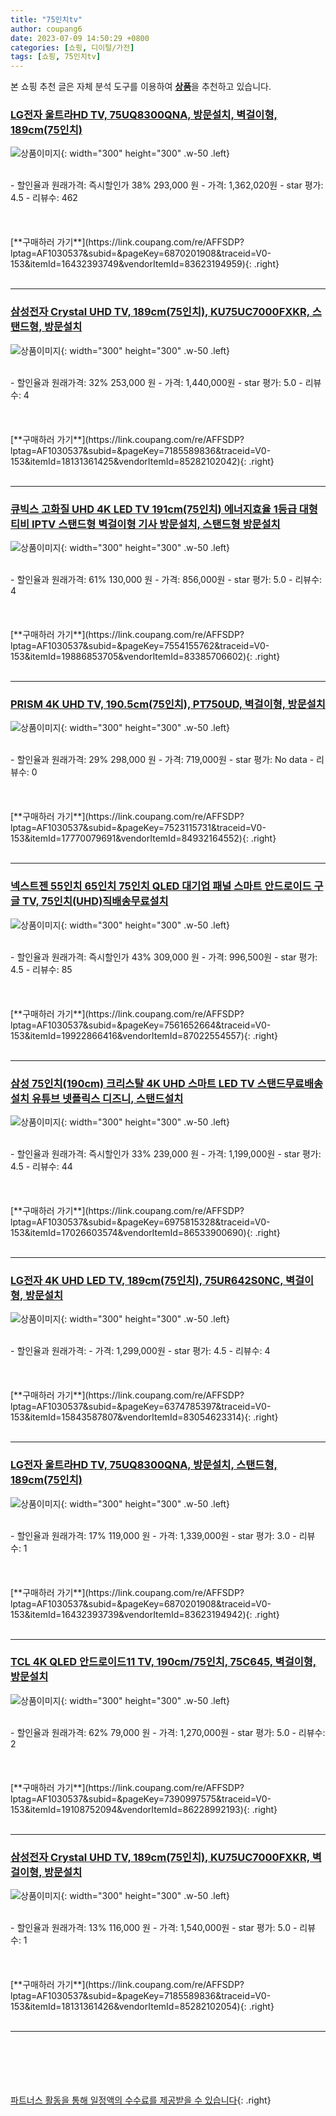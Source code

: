 ```yaml
---
title: "75인치tv"
author: coupang6
date: 2023-07-09 14:50:29 +0800
categories: [쇼핑, 디이털/가전]
tags: [쇼핑, 75인치tv]
---
```


본 쇼핑 추천 글은 자체 분석 도구를 이용하여 [**상품**](https://link.coupang.com/a/bao1ui)을 추천하고 있습니다.

### [LG전자 울트라HD TV, 75UQ8300QNA, 방문설치, 벽걸이형, 189cm(75인치)](https://link.coupang.com/re/AFFSDP?lptag=AF1030537&subid=&pageKey=6870201908&traceid=V0-153&itemId=16432393749&vendorItemId=83623194959)

![상품이미지](https://thumbnail7.coupangcdn.com/thumbnails/remote/230x230ex/image/retail/images/715535799040414-e4fdab67-09fe-4fac-94e4-977b532c9e7c.jpg){: width="300" height="300" .w-50 .left}


<br>
- 할인율과 원래가격: 즉시할인가 38%  293,000   원
- 가격: 1,362,020원
- star 평가: 4.5
- 리뷰수: 462
<br>
<br>
<br>
<br>
[**구매하러 가기**](https://link.coupang.com/re/AFFSDP?lptag=AF1030537&subid=&pageKey=6870201908&traceid=V0-153&itemId=16432393749&vendorItemId=83623194959){: .right}
<br>
<br>

---

### [삼성전자 Crystal UHD TV, 189cm(75인치), KU75UC7000FXKR, 스탠드형, 방문설치](https://link.coupang.com/re/AFFSDP?lptag=AF1030537&subid=&pageKey=7185589836&traceid=V0-153&itemId=18131361425&vendorItemId=85282102042)

![상품이미지](https://thumbnail10.coupangcdn.com/thumbnails/remote/230x230ex/image/rs_quotation_api/sgrjh49o/c2512f4490624b00b3f82a07e26cd6e7.jpg){: width="300" height="300" .w-50 .left}


<br>
- 할인율과 원래가격: 32%  253,000   원
- 가격: 1,440,000원
- star 평가: 5.0
- 리뷰수: 4
<br>
<br>
<br>
<br>
[**구매하러 가기**](https://link.coupang.com/re/AFFSDP?lptag=AF1030537&subid=&pageKey=7185589836&traceid=V0-153&itemId=18131361425&vendorItemId=85282102042){: .right}
<br>
<br>

---

### [큐빅스 고화질 UHD 4K LED TV 191cm(75인치) 에너지효율 1등급 대형티비 IPTV 스탠드형 벽걸이형 기사 방문설치, 스탠드형 방문설치](https://link.coupang.com/re/AFFSDP?lptag=AF1030537&subid=&pageKey=7554155762&traceid=V0-153&itemId=19886853705&vendorItemId=83385706602)

![상품이미지](https://thumbnail7.coupangcdn.com/thumbnails/remote/230x230ex/image/vendor_inventory/87ed/5c2f6d3fdb6ec93637d21447481b70c58f2b9d4b7a53049709573f135d03.jpg){: width="300" height="300" .w-50 .left}


<br>
- 할인율과 원래가격: 61%  130,000   원
- 가격: 856,000원
- star 평가: 5.0
- 리뷰수: 4
<br>
<br>
<br>
<br>
[**구매하러 가기**](https://link.coupang.com/re/AFFSDP?lptag=AF1030537&subid=&pageKey=7554155762&traceid=V0-153&itemId=19886853705&vendorItemId=83385706602){: .right}
<br>
<br>

---

### [PRISM 4K UHD TV, 190.5cm(75인치), PT750UD, 벽걸이형, 방문설치](https://link.coupang.com/re/AFFSDP?lptag=AF1030537&subid=&pageKey=7523115731&traceid=V0-153&itemId=17770079691&vendorItemId=84932164552)

![상품이미지](https://thumbnail8.coupangcdn.com/thumbnails/remote/230x230ex/image/retail/images/1686057597123709-ca916ccb-4ae9-4f83-8e50-2d682b2c468e.jpg){: width="300" height="300" .w-50 .left}


<br>
- 할인율과 원래가격: 29%  298,000   원
- 가격: 719,000원
- star 평가: No data
- 리뷰수: 0
<br>
<br>
<br>
<br>
[**구매하러 가기**](https://link.coupang.com/re/AFFSDP?lptag=AF1030537&subid=&pageKey=7523115731&traceid=V0-153&itemId=17770079691&vendorItemId=84932164552){: .right}
<br>
<br>

---

### [넥스트젠 55인치 65인치 75인치 QLED 대기업 패널 스마트 안드로이드 구글 TV, 75인치(UHD)직배송무료설치](https://link.coupang.com/re/AFFSDP?lptag=AF1030537&subid=&pageKey=7561652664&traceid=V0-153&itemId=19922866416&vendorItemId=87022554557)

![상품이미지](https://thumbnail9.coupangcdn.com/thumbnails/remote/230x230ex/image/vendor_inventory/7066/b7a635938211e037da1d8810d7646a9f928c51f1778e682bb68f58880105.jpg){: width="300" height="300" .w-50 .left}


<br>
- 할인율과 원래가격: 즉시할인가 43%  309,000   원
- 가격: 996,500원
- star 평가: 4.5
- 리뷰수: 85
<br>
<br>
<br>
<br>
[**구매하러 가기**](https://link.coupang.com/re/AFFSDP?lptag=AF1030537&subid=&pageKey=7561652664&traceid=V0-153&itemId=19922866416&vendorItemId=87022554557){: .right}
<br>
<br>

---

### [삼성 75인치(190cm) 크리스탈 4K UHD 스마트 LED TV 스탠드무료배송설치 유튜브 넷플릭스 디즈니, 스탠드설치](https://link.coupang.com/re/AFFSDP?lptag=AF1030537&subid=&pageKey=6975815328&traceid=V0-153&itemId=17026603574&vendorItemId=86533900690)

![상품이미지](https://thumbnail7.coupangcdn.com/thumbnails/remote/230x230ex/image/vendor_inventory/e161/1b2755a36522f28a87e415373a7445ee32de3a2b2693d8baf03c278b7820.jpg){: width="300" height="300" .w-50 .left}


<br>
- 할인율과 원래가격: 즉시할인가 33%  239,000   원
- 가격: 1,199,000원
- star 평가: 4.5
- 리뷰수: 44
<br>
<br>
<br>
<br>
[**구매하러 가기**](https://link.coupang.com/re/AFFSDP?lptag=AF1030537&subid=&pageKey=6975815328&traceid=V0-153&itemId=17026603574&vendorItemId=86533900690){: .right}
<br>
<br>

---

### [LG전자 4K UHD LED TV, 189cm(75인치), 75UR642S0NC, 벽걸이형, 방문설치](https://link.coupang.com/re/AFFSDP?lptag=AF1030537&subid=&pageKey=6374785397&traceid=V0-153&itemId=15843587807&vendorItemId=83054623314)

![상품이미지](https://thumbnail6.coupangcdn.com/thumbnails/remote/230x230ex/image/retail/images/2952334202762941-b718b100-54da-4808-90bc-967ea3b23a33.jpg){: width="300" height="300" .w-50 .left}


<br>
- 할인율과 원래가격: 
- 가격: 1,299,000원
- star 평가: 4.5
- 리뷰수: 4
<br>
<br>
<br>
<br>
[**구매하러 가기**](https://link.coupang.com/re/AFFSDP?lptag=AF1030537&subid=&pageKey=6374785397&traceid=V0-153&itemId=15843587807&vendorItemId=83054623314){: .right}
<br>
<br>

---

### [LG전자 울트라HD TV, 75UQ8300QNA, 방문설치, 스탠드형, 189cm(75인치)](https://link.coupang.com/re/AFFSDP?lptag=AF1030537&subid=&pageKey=6870201908&traceid=V0-153&itemId=16432393739&vendorItemId=83623194942)

![상품이미지](https://thumbnail6.coupangcdn.com/thumbnails/remote/230x230ex/image/retail/images/1332546280107754-99ce19c4-d137-4bd7-9717-6c07083fef19.jpg){: width="300" height="300" .w-50 .left}


<br>
- 할인율과 원래가격: 17%  119,000   원
- 가격: 1,339,000원
- star 평가: 3.0
- 리뷰수: 1
<br>
<br>
<br>
<br>
[**구매하러 가기**](https://link.coupang.com/re/AFFSDP?lptag=AF1030537&subid=&pageKey=6870201908&traceid=V0-153&itemId=16432393739&vendorItemId=83623194942){: .right}
<br>
<br>

---

### [TCL 4K QLED 안드로이드11 TV, 190cm/75인치, 75C645, 벽걸이형, 방문설치](https://link.coupang.com/re/AFFSDP?lptag=AF1030537&subid=&pageKey=7390997575&traceid=V0-153&itemId=19108752094&vendorItemId=86228992193)

![상품이미지](https://thumbnail9.coupangcdn.com/thumbnails/remote/230x230ex/image/retail/images/3935442401312169-b2016501-0d9f-4e20-b6ac-f252771f7bbc.jpg){: width="300" height="300" .w-50 .left}


<br>
- 할인율과 원래가격: 62%  79,000   원
- 가격: 1,270,000원
- star 평가: 5.0
- 리뷰수: 2
<br>
<br>
<br>
<br>
[**구매하러 가기**](https://link.coupang.com/re/AFFSDP?lptag=AF1030537&subid=&pageKey=7390997575&traceid=V0-153&itemId=19108752094&vendorItemId=86228992193){: .right}
<br>
<br>

---

### [삼성전자 Crystal UHD TV, 189cm(75인치), KU75UC7000FXKR, 벽걸이형, 방문설치](https://link.coupang.com/re/AFFSDP?lptag=AF1030537&subid=&pageKey=7185589836&traceid=V0-153&itemId=18131361426&vendorItemId=85282102054)

![상품이미지](https://thumbnail10.coupangcdn.com/thumbnails/remote/230x230ex/image/rs_quotation_api/9pcxfyhi/2aa24bfdc04446c8a7887f6cf9d48836.jpg){: width="300" height="300" .w-50 .left}


<br>
- 할인율과 원래가격: 13%  116,000   원
- 가격: 1,540,000원
- star 평가: 5.0
- 리뷰수: 1
<br>
<br>
<br>
<br>
[**구매하러 가기**](https://link.coupang.com/re/AFFSDP?lptag=AF1030537&subid=&pageKey=7185589836&traceid=V0-153&itemId=18131361426&vendorItemId=85282102054){: .right}
<br>
<br>

---
<br><br><br><br><br> [파트너스 활동을 통해 일정액의 수수료를 제공받을 수 있습니다](https://link.coupang.com/a/bao1ui){: .right}